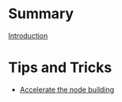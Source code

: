 # Summary

[Introduction](introduction.md)

# Tips and Tricks

- [Accelerate the node building](accelerate-build.md)
